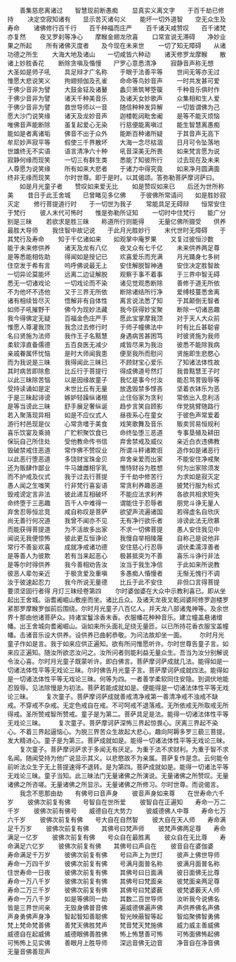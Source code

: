 <!-- { "loadSidebar": true } -->
　　善集慈悲离诸过　　智慧现前断愚痴
　　显真实义离文字　　于百千劫已修持
　　决定空寂知诸有　　显示苦灭诸句义
　　能坏一切外道智　　空无众生及寿命
　　诸佛修行百千行　　百千种福而庄严
　　百千诸天咸赞叹　　百千诸梵亦复然
　　夜叉罗刹等净心　　摩睺金翅龙欣喜
　　口常宣说无滞碍　　净妙业果之所起
　　所有诸佛灭度者　　及今现在未来世
　　一切了知无障碍　　从诸功德之所生
　　大海大地及诸山　　一切咸皆六种动
　　诸天修罗龙摩睺　　散诸上妙胜香花
　　断除贪嗔及惛慢　　尸罗心意悉清净
　　寂静音声称无想　　大圣如是师子吼
　　具足辩才广名称　　于眼于法善平等
　　世间无等亦无过　　惟愿大悲说笑义
　　拘翅频伽及孔雀　　命命等鸟妙音声
　　一时共发甚可爱　　于佛少音非为譬
　　大鼓金钲及诸鼙　　蠡贝箫筑琴箜篌
　　千种音乐俱时作　　于佛少音非为譬
　　诸天千种美音乐　　及诸天女妙歌声
　　众集相和生人爱　　于佛少音非为譬
　　救世导师以一音　　随信种种发异解
　　一切皆谓佛为己　　愿大沙门说笑缘
　　诸天及龙妙音声　　迦楼乾闼毗舍阇
　　是等不能灭烦恼　　唯佛音声能断除
　　虽复起爱心无染　　行慈便能离嗔过
　　能生智慧离愚痴　　能如是者离诸垢
　　佛音不出于众外　　能断百种诸所疑
　　于其音声无高下　　牟尼妙声寂平等
　　假使三千界散坏　　大海一念尽枯涸
　　日月可令坠落地　　世雄终无不实语
　　语言清净六十种　　吼音深美无所畏
　　如来梵言愿为说　　寂静何缘而现笑
　　一切三有群生类　　悉能了知彼所行
　　过去现在及未来　　人尊愿为说笑缘
　　所有如来大悲者　　于诸力中得究竟
　　如来净月圆满面　　终非无缘而现笑
　　尔时世尊。即于是时。以其偈颂。答弥勒菩萨摩诃萨曰。
　　如是月光童子者　　赞叹如来爱无比
　　如是赞叹如来已　　后还为世所称美
　　昔日于此王舍城　　已曾睹见多亿佛
　　于彼佛所常请问　　如是胜妙寂灭定
　　修行菩提道行时　　于一切世为我子
　　常能具足无碍辩　　恒常安住于梵行
　　彼人末代可怖时　　惟是弥勒所证知
　　一切时中住梵行　　能广分别是三昧
　　若欲求是胜三昧　　称道所行则能得
　　无量亿佛所摄受　　供养最胜大导师
　　我住智中故记说　　于此月光胜妙行
　　末代世时无障碍　　于其梵行及寿命
　　知于千亿诸如来　　如观掌中庵罗果
　　又复过彼恒沙数　　能于未来修供养
　　诸天及龙有八亿　　夜叉众有七千亿
　　未来供养两足尊　　是等悉能相佐助
　　得闻如是授记已　　欢喜爱乐而充满
　　月光踊身七多树　　住空发于希有言
　　呜呼佛说最无上　　安住解脱智神通
　　安住决定胜智故　　一切异论莫能坏
　　远离二边证解脱　　观察于事不着事
　　于三界中智无碍　　悉无一切诸戏论
　　一切戏论而不染　　诸见觉观悉断除
　　善修于道无所依　　不为他坏不违他
　　又于三界无所依　　断除诸结所行净
　　爱缚枝蔓悉舍离　　诸有相续皆尽灭
　　悟解非有自体性　　离言说法悉了知
　　于其颠倒无智者　　如师子吼摧野干
　　佛今为现妙法藏　　我今获得妙宝聚
　　断除一切诸恶趣　　我今得佛定无疑
　　百福金色庄严手　　愿此宝掌摩我顶
　　对于天人大众前　　惟愿人尊灌我顶
　　我念过去修行时　　于师子幢佛法中
　　时有比丘甚聪睿　　名曰贤施为法师
　　我作王子名黠慧　　身遇病苦甚困笃
　　时彼贤施为我师　　柔软淳直备儒德
　　五百良医无减少　　咸皆尽来为我治
　　彼悉不能除我病　　亲戚眷属怀忧恼
　　是时大师闻我患　　便至我所而慰问
　　贤施即生悲愍心　　而为我说是三昧
　　我得闻此三昧已　　不顾财宝心爱乐
　　了知诸法体性故　　其时病苦即除愈
　　比丘行于菩提行　　得成佛道号然灯
　　我昔黠慧王子时　　以此三昧除苦恼
　　以是因缘故童子　　我忆是事今付汝
　　能忍骂詈毁辱等　　受持读诵如是定
　　末世比丘有无量　　放逸毁禁多悭吝
　　坚着衣钵乐为恶　　于是三昧起诽谤
　　嫉妒轻躁纵诸根　　止住俗家为贪利
　　常依出入息利活　　是等当谤此三昧
　　舒手展足奢纵诞　　趋步言笑自顾影
　　伴党挑臂随路行　　若入聚落现异相
　　如是不应仪式人　　昼夜系心在童女
　　于彼色声常爱着　　游行村邑现是仪
　　心常贪嗜于美食　　戏笑歌舞及音乐
　　贩卖贸易恒规利　　喜乐饮宴及乘骑
　　广贮积聚饮食已　　命终坠堕三恶道
　　专事垦殖及耕田　　保玩自己所住处
　　受他教命传书信　　弃舍禁戒及威仪
　　亲近白衣违佛教　　毁破禁戒住恶道
　　常作佛不赞叹业　　所谓斗秤诸欺诳
　　造作如是诸恶行　　以此恶行堕恶道
　　多饶财宝珠金贝　　弃舍亲爱而出家
　　不能安住净戒聚　　还为贩肆作鄙业
　　牛马雄雌相孚乳　　惟恃财谷为胜想
　　何为出家除须发　　而不护戒及仪式
　　我于过去行菩提　　于千劫中修苦行
　　为求如是寂灭定　　愚人闻之生嗤笑
　　行非梵行喜妄语　　常贪利养趣恶道
　　披梵行服为标式　　毁戒谤定言非法
　　彼此递互相破坏　　不能应法求利养
　　各欲共相求短失　　命终堕于三恶趣
　　百千人中难得一　　谓能住于忍辱者
　　朋党斗诤无量人　　弃舍忍辱恒忿竞
　　咸自称叹是菩萨　　欲望声流遍诸国
　　若得虚名自欣庆　　尚无善行何况道
　　我曾不闻亦不见　　无有净行欲乐者
　　诽谤此法无欣慕　　而能获得菩提道
　　为不活故多出家　　不求一切佛菩提
　　愚人安住我见中　　闻说无我便惊怖
　　彼此更互恒诤论　　我慢自举相陵蔑
　　自称己是说他非　　常行不善妄欢喜
　　成就净戒诸功德　　安住慈心行忍辱
　　调伏柔濡淳善者　　是等善人为彼欺
　　若有当来起恶心　　极甚抵突为不善
　　喜乐斗诤行非法　　是等尔时得供养
　　我今善相劝告汝　　汝当于我生净信
　　于此如来所说教　　彼恶人辈勿亲近
　　于极贪爱及重嗔　　多愚痴人惛慢者
　　无惭无愧行不调　　汝于彼速起忍力
　　我今所说无量德　　比丘于此不安住
　　非但口言得菩提　　要须坚固行者得
月灯三昧经卷第四
　　尔时婆伽婆在大众中示教利喜已。即从坐起出王舍城。诣耆阇崛山敷座而坐。诸比丘众。及诸天龙夜叉乾闼婆阿修罗迦楼罗紧那罗摩睺罗伽前后围绕。尔时月光童子八百亿人。并天龙八部诸鬼神等。及余世界十那由他诸菩萨众。持诸宝鬘涂香末香。衣服幡花种种音乐。建立幢盖悬诸缯幡。出王舍城向耆阇崛山。诣如来所头面礼足绕无量匝。以已所持花香衣服宝盖幢幡。击诸音乐设大供养。设供养已曲躬恭敬。为问法故却坐一面。
　　尔时月光童子作如是言。我于如来应供正遍知。欲有所问惟愿听许。尔时世尊告童子言。如来应正遍知。随汝所欲恣汝问之。汝所问者则能利益无量众生。吾当为汝分别解说令汝心喜。尔时月光童子既蒙听许。即白佛言。菩萨摩诃萨成就几法。能得如是一切诸法体性平等无戏论三昧。尔时佛告月光童子言。菩萨摩诃萨成就四法。能得如是一切诸法体性平等无戏论三昧。何等为四。一者善学柔软同住安隐。到调伏地能忍毁辱。见法除慢是为初法。菩萨若能成就如是。便能得是一切诸法体性平等无戏论三昧。
　　复次童子。菩萨摩诃萨成就善戒清净戒第一善清净戒不浊戒不缺戒。不穿戒不杂戒。无定色戒自在戒。不可呵戒不退落戒。无所依戒无所取戒无所得戒。圣所赞戒智所赞戒。童子是为第二。菩萨具足是法。能得一切诸法体性平等无戏论三昧。
　　复次童子。菩萨摩诃萨深怖三界起惊畏心。厌离三界起不染心。不着三界起逼恼心。为脱三界苦众生故起大悲心。趣向阿耨多罗三藐三菩提。发大精进心。童子是为第三。菩萨成就如是。能得一切诸法体性平等无戏论三昧。
　　复次童子。菩萨摩诃萨求于多闻无有厌足。为重于法不求财利。为重于智不求名闻。随闻受持为他广说显示其义。以悲愍故不为亲属。菩萨复作是念。云何能令前听法众生于无上菩提速得不退转。是为第四。菩萨成就如是。能得一切诸法平等无戏论三昧。童子当知。此三昧法门无量诸佛之所演说。无量诸佛之所赞叹。无量诸佛之所咨嗟。无量诸佛之所显示。无量诸佛之所修习。尔时世尊。而说偈言。
　　我念不思那由劫　　有佛号曰音声身
　　彼音声身如来尊　　在世寿命六千岁
　　彼佛次前复有佛　　号智自在世所爱
　　彼智自在正遍知　　寿命一万二千岁
　　彼佛次前有佛号　　威德自在大势力
　　彼威德佛人中尊　　寿命七万六千岁
　　彼佛次前复有佛　　号大自在自然智
　　彼大自在天人师　　寿命满足千万岁
　　彼佛次前复有佛　　其佛号曰梵声师
　　彼梵声佛两足尊　　寿命满足一亿岁
　　彼佛次前复有佛　　号众自在最胜离
　　彼众自在无比尊　　寿命满足六亿岁
　　彼佛次前复有佛　　其佛号曰声自在
　　彼音自在婆伽婆　　寿命满足千万岁
　　彼佛次前复有佛　　号曰声上为世灯
　　彼声上佛世导师　　寿命一万四千岁
　　彼佛次前复有佛　　号满月面普名称
　　彼满月面普名称　　住世寿命一日夜
　　彼佛次前复有佛　　其佛号曰日面满
　　彼日面佛无比尊　　寿命一万八千岁
　　彼佛次前复有佛　　其佛号曰梵面亲
　　彼梵面亲两足尊　　寿命二万三千岁
　　彼佛次前复有佛　　其佛号曰梵婆薮
　　彼梵婆薮天人师　　寿命一万八千岁
　　如是等佛同一劫　　其数二百世导师
　　汝听我今说佛名　　皆是三界世间亲
　　无毁身佛普音佛　　遍威德佛遍声佛
　　声供养佛名声佛　　声身勇佛声身净
　　智起智知善聪佛　　智光映蔽智等起
　　智焰聚佛智勇佛　　梵上梵命梵善佛
　　善梵天佛胜梵声　　梵音梵天梵施佛
　　威力威主善威佛　　威德自在起威佛
　　威德眼佛善胜佛　　怖上怖慧善可怖
　　可怖面佛怖起佛　　可怖怖上见实佛
　　善眼月上胜导师　　深远音佛无边音
　　净音自在净音佛　　无量音佛善现声

